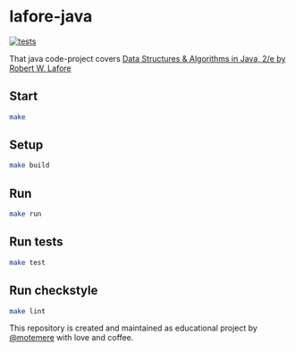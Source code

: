# lafore-java

[![tests](https://github.com/motemere/lafore-java/actions/workflows/tests.yml/badge.svg)](https://github.com/motemere/lafore-java/actions/workflows/tests.yml)

That java code-project covers [Data Structures & Algorithms in Java, 2/e by Robert W. Lafore](https://www.pearsoned.co.in/web/books/9788131718124_Data-Structures--Algorithms-in-Java_Robert-Lafore.aspx)

## Start

```sh
make
```

## Setup

```sh
make build
```

## Run

```sh
make run
```

## Run tests

```sh
make test
```

## Run checkstyle

```sh
make lint
```

This repository is created and maintained as educational project by [@motemere](https://twitter.com/motemere) with love and coffee.
